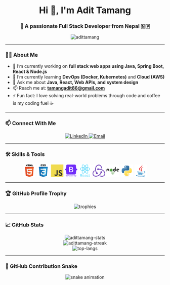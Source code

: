 <h1 align="center">Hi 👋, I'm Adit Tamang</h1>
<h3 align="center">🚀 A passionate Full Stack Developer from Nepal 🇳🇵</h3>

<p align="center">
  <img src="https://komarev.com/ghpvc/?username=adittamang&label=Profile%20views&color=0e75b6&style=flat" alt="adittamang" />
</p>

---

### 🧑‍💻 About Me

- 🔭 I’m currently working on **full stack web apps using Java, Spring Boot, React & Node.js**
- 🌱 I’m currently learning **DevOps (Docker, Kubernetes)** and **Cloud (AWS)**
- 💬 Ask me about **Java, React, Web APIs, and system design**
- 📫 Reach me at: **tamangadit86@gmail.com**
- ⚡ Fun fact: I love solving real-world problems through code and coffee is my coding fuel ☕

---

### 📫 Connect With Me

<p align="center">
  <a href="https://www.linkedin.com/in/adit-tamang-78650b208/" target="_blank">
    <img src="https://img.shields.io/badge/LinkedIn-blue?logo=linkedin&style=for-the-badge" alt="LinkedIn" />
  </a>
  <a href="mailto:tamangadit86@gmail.com">
    <img src="https://img.shields.io/badge/Email-D14836?logo=gmail&style=for-the-badge&logoColor=white" alt="Email" />
  </a>
</p>

---

### 🛠️ Skills & Tools

<p align="center">
  <img src="https://raw.githubusercontent.com/devicons/devicon/master/icons/html5/html5-original-wordmark.svg" alt="html5" width="40" height="40"/> 
  <img src="https://raw.githubusercontent.com/devicons/devicon/master/icons/css3/css3-original-wordmark.svg" alt="css3" width="40" height="40"/>
  <img src="https://raw.githubusercontent.com/devicons/devicon/master/icons/javascript/javascript-original.svg" alt="javascript" width="40" height="40"/>
  <img src="https://raw.githubusercontent.com/devicons/devicon/master/icons/bootstrap/bootstrap-plain-wordmark.svg" alt="bootstrap" width="40" height="40"/>
  <img src="https://raw.githubusercontent.com/devicons/devicon/master/icons/react/react-original-wordmark.svg" alt="react" width="40" height="40"/>
  <img src="https://raw.githubusercontent.com/devicons/devicon/master/icons/redux/redux-original.svg" alt="redux" width="40" height="40"/>
  <img src="https://raw.githubusercontent.com/devicons/devicon/master/icons/nodejs/nodejs-original-wordmark.svg" alt="nodejs" width="40" height="40"/>
  <img src="https://raw.githubusercontent.com/devicons/devicon/master/icons/python/python-original.svg" alt="python" width="40" height="40"/>
  <img src="https://raw.githubusercontent.com/devicons/devicon/master/icons/java/java-original.svg" alt="java" width="40" height="40"/>
</p>

---

### 🏆 GitHub Profile Trophy

<p align="center">
  <img src="https://github-profile-trophy.vercel.app/?username=adittamang&theme=algolia" alt="trophies" />
</p>

---

### 📈 GitHub Stats

<p align="center">
  <img src="https://github-readme-stats.vercel.app/api?username=adittamang&show_icons=true&theme=tokyonight" alt="adittamang-stats" />
  <br/>
  <img src="https://github-readme-streak-stats.herokuapp.com/?user=adittamang&theme=tokyonight" alt="adittamang-streak" />
  <br/>
  <img src="https://github-readme-stats.vercel.app/api/top-langs/?username=adittamang&layout=compact&theme=tokyonight" alt="top-langs" />
</p>

---

### 🐍 GitHub Contribution Snake

<p align="center">
  <img src="https://raw.githubusercontent.com/AditTamang/AditTamang/output/snake.svg" alt="snake animation" />
</p>
